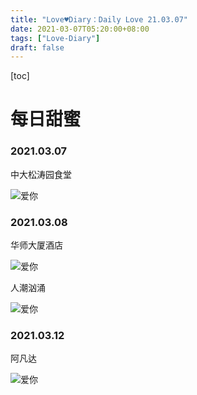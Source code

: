 ```yaml
---
title: "Love♥Diary：Daily Love 21.03.07"
date: 2021-03-07T05:20:00+08:00
tags: ["Love-Diary"]
draft: false
---
```


[toc]

# 每日甜蜜

### 2021.03.07

中大松涛园食堂

![爱你](https://mylovelyella-1304535408.cos.ap-guangzhou.myqcloud.com/blog/public/2021_03_07_%E9%A3%9F%E5%A0%82.jpg)



### 2021.03.08

华师大厦酒店

![爱你](https://mylovelyella-1304535408.cos.ap-guangzhou.myqcloud.com/blog/public/2021_03_08_%E5%8D%8E%E5%B8%88.jpg)



人潮汹涌

![爱你](https://mylovelyella-1304535408.cos.ap-guangzhou.myqcloud.com/blog/public/2021_03_08_%E4%BA%BA%E6%BD%AE%E6%B1%B9%E6%B6%8C.jpg)



### 2021.03.12

阿凡达

![爱你](https://mylovelyella-1304535408.cos.ap-guangzhou.myqcloud.com/blog/public/2021_03_13_%E9%98%BF%E5%87%A1%E8%BE%BE.jpg)